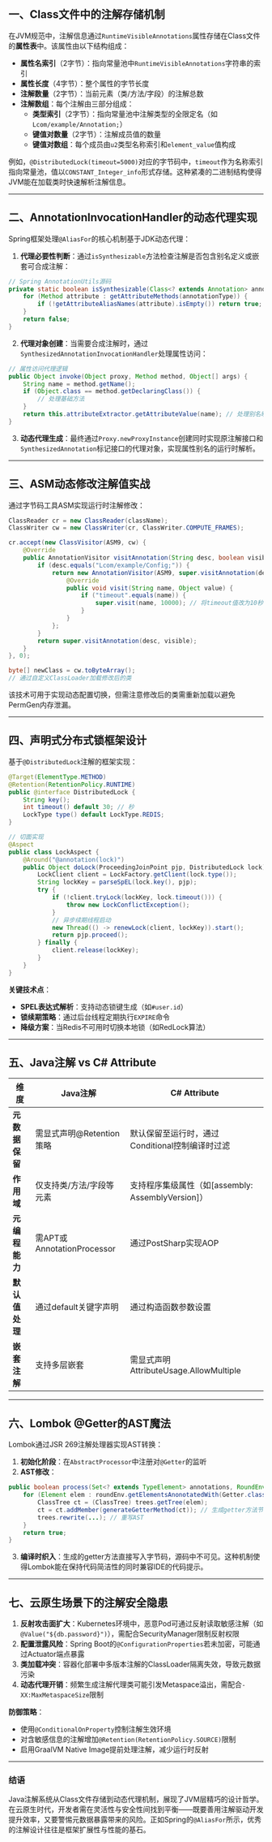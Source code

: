 ## 一、Class文件中的注解存储机制
在JVM规范中，注解信息通过`RuntimeVisibleAnnotations`属性存储在Class文件的**属性表**中。该属性由以下结构组成：
- **属性名索引**（2字节）：指向常量池中`RuntimeVisibleAnnotations`字符串的索引
- **属性长度**（4字节）：整个属性的字节长度
- **注解数量**（2字节）：当前元素（类/方法/字段）的注解总数
- **注解数组**：每个注解由三部分组成：
    - **类型索引**（2字节）：指向常量池中注解类型的全限定名（如`Lcom/example/Annotation;`）
    - **键值对数量**（2字节）：注解成员值的数量
    - **键值对数组**：每个成员由`u2`类型名称索引和`element_value`值构成

例如，`@DistributedLock(timeout=5000)`对应的字节码中，`timeout`作为名称索引指向常量池，值以`CONSTANT_Integer_info`形式存储。这种紧凑的二进制结构使得JVM能在加载类时快速解析注解信息。

---

## 二、AnnotationInvocationHandler的动态代理实现
Spring框架处理`@AliasFor`的核心机制基于JDK动态代理：
1. **代理必要性判断**：通过`isSynthesizable`方法检查注解是否包含别名定义或嵌套可合成注解：
```java
// Spring AnnotationUtils源码
private static boolean isSynthesizable(Class<? extends Annotation> annotationType) {
    for (Method attribute : getAttributeMethods(annotationType)) {
        if (!getAttributeAliasNames(attribute).isEmpty()) return true;
    }
    return false;
}
```

2. **代理对象创建**：当需要合成注解时，通过`SynthesizedAnnotationInvocationHandler`处理属性访问：
```java
// 属性访问代理逻辑
public Object invoke(Object proxy, Method method, Object[] args) {
    String name = method.getName();
    if (Object.class == method.getDeclaringClass()) {
        // 处理基础方法
    }
    return this.attributeExtractor.getAttributeValue(name); // 处理别名映射
}
```

3. **动态代理生成**：最终通过`Proxy.newProxyInstance`创建同时实现原注解接口和`SynthesizedAnnotation`标记接口的代理对象，实现属性别名的运行时解析。

---

## 三、ASM动态修改注解值实战
通过字节码工具ASM实现运行时注解修改：
```java
ClassReader cr = new ClassReader(className);
ClassWriter cw = new ClassWriter(cr, ClassWriter.COMPUTE_FRAMES);

cr.accept(new ClassVisitor(ASM9, cw) {
    @Override
    public AnnotationVisitor visitAnnotation(String desc, boolean visible) {
        if (desc.equals("Lcom/example/Config;")) {
            return new AnnotationVisitor(ASM9, super.visitAnnotation(desc, visible)) {
                @Override
                public void visit(String name, Object value) {
                    if ("timeout".equals(name)) {
                        super.visit(name, 10000); // 将timeout值改为10秒
                    }
                }
            };
        }
        return super.visitAnnotation(desc, visible);
    }
}, 0);

byte[] newClass = cw.toByteArray();
// 通过自定义ClassLoader加载修改后的类
```
该技术可用于实现动态配置切换，但需注意修改后的类需重新加载以避免PermGen内存泄漏。

---

## 四、声明式分布式锁框架设计
基于`@DistributedLock`注解的框架实现：
```java
@Target(ElementType.METHOD)
@Retention(RetentionPolicy.RUNTIME)
public @interface DistributedLock {
    String key();
    int timeout() default 30; // 秒
    LockType type() default LockType.REDIS;
}

// 切面实现
@Aspect
public class LockAspect {
    @Around("@annotation(lock)")
    public Object doLock(ProceedingJoinPoint pjp, DistributedLock lock) throws Throwable {
        LockClient client = LockFactory.getClient(lock.type());
        String lockKey = parseSpEL(lock.key(), pjp);
        try {
            if (!client.tryLock(lockKey, lock.timeout())) {
                throw new LockConflictException();
            }
            // 异步续期线程启动
            new Thread(() -> renewLock(client, lockKey)).start();
            return pjp.proceed();
        } finally {
            client.release(lockKey);
        }
    }
}
```
**关键技术点**：
- **SPEL表达式解析**：支持动态锁键生成（如`#user.id`）
- **锁续期策略**：通过后台线程定期执行`EXPIRE`命令
- **降级方案**：当Redis不可用时切换本地锁（如RedLock算法）

---

## 五、Java注解 vs C# Attribute
| **维度**         | Java注解                          | C# Attribute                     |
|------------------|-----------------------------------|-----------------------------------|
| **元数据保留**   | 需显式声明@Retention策略          | 默认保留至运行时，通过Conditional控制编译时过滤 |
| **作用域**       | 仅支持类/方法/字段等元素          | 支持程序集级属性（如[assembly: AssemblyVersion]） |
| **元编程能力**   | 需APT或AnnotationProcessor       | 通过PostSharp实现AOP              |
| **默认值处理**   | 通过default关键字声明             | 通过构造函数参数设置               |
| **嵌套注解**     | 支持多层嵌套                      | 需显式声明AttributeUsage.AllowMultiple

---

## 六、Lombok @Getter的AST魔法
Lombok通过JSR 269注解处理器实现AST转换：
1. **初始化阶段**：在`AbstractProcessor`中注册对`@Getter`的监听
2. **AST修改**：
```java
public boolean process(Set<? extends TypeElement> annotations, RoundEnvironment roundEnv) {
    for (Element elem : roundEnv.getElementsAnonotatedWith(Getter.class)) {
        ClassTree ct = (ClassTree) trees.getTree(elem);
        ct = ct.addMember(generateGetterMethod(ct)); // 生成getter方法节点
        trees.rewrite(...); // 重写AST
    }
    return true;
}
```
3. **编译时织入**：生成的getter方法直接写入字节码，源码中不可见。这种机制使得Lombok能在保持代码简洁性的同时兼容IDE的代码提示。

---

## 七、云原生场景下的注解安全隐患
1. **反射攻击面扩大**：Kubernetes环境中，恶意Pod可通过反射读取敏感注解（如`@Value("${db.password}")`），需配合SecurityManager限制反射权限
2. **配置泄露风险**：Spring Boot的`@ConfigurationProperties`若未加密，可能通过Actuator端点暴露
3. **类加载冲突**：容器化部署中多版本注解的ClassLoader隔离失效，导致元数据污染
4. **动态代理开销**：频繁生成注解代理类可能引发Metaspace溢出，需配合`-XX:MaxMetaspaceSize`限制

**防御策略**：
- 使用`@ConditionalOnProperty`控制注解生效环境
- 对含敏感信息的注解增加`@Retention(RetentionPolicy.SOURCE)`限制
- 启用GraalVM Native Image提前处理注解，减少运行时反射

---

### 结语
Java注解系统从Class文件存储到动态代理机制，展现了JVM层精巧的设计哲学。在云原生时代，开发者需在灵活性与安全性间找到平衡——既要善用注解驱动开发提升效率，又要警惕元数据暴露带来的风险。正如Spring的`@AliasFor`所示，优秀的注解设计往往是框架扩展性与性能的基石。